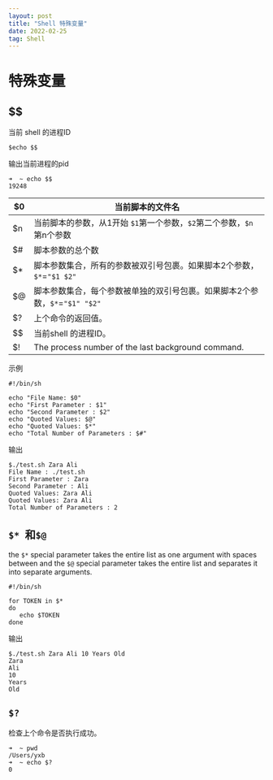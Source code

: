 ```yaml
---
layout: post
title: "Shell 特殊变量"
date: 2022-02-25 
tag: Shell
---  
```


# 特殊变量
## $$

当前 shell 的进程ID

```shell
$echo $$
```

输出当前进程的pid

```
➜  ~ echo $$
19248
```

| $0  | 当前脚本的文件名                                           |
| --- | -------------------------------------------------- |
| $n  | 当前脚本的参数，从1开始 `$1`第一个参数，`$2`第二个参数，`$n`第n个参数         |
| $#  | 脚本参数的总个数                                           |
| $*  | 脚本参数集合，所有的参数被双引号包裹。如果脚本2个参数，`$*`=`"$1 $2"`         |
| $@  | 脚本参数集合，每个参数被单独的双引号包裹。如果脚本2个参数，`$*`=`"$1" "$2"`     |
| $?  | 上个命令的返回值。                                          |
| $$  | 当前shell 的进程ID。                                     |
| $!  | The process number of the last background command. |

示例

```shell
#!/bin/sh

echo "File Name: $0"
echo "First Parameter : $1"
echo "Second Parameter : $2"
echo "Quoted Values: $@"
echo "Quoted Values: $*"
echo "Total Number of Parameters : $#"
```

输出

```shell
$./test.sh Zara Ali
File Name : ./test.sh
First Parameter : Zara
Second Parameter : Ali
Quoted Values: Zara Ali
Quoted Values: Zara Ali
Total Number of Parameters : 2
```

## `$* `和`$@`

the `$*` special parameter takes the entire list as one argument with spaces between and the `$@` special parameter takes the entire list and separates it into separate arguments.

```shell
#!/bin/sh

for TOKEN in $*
do
   echo $TOKEN
done
```

输出

```shell
$./test.sh Zara Ali 10 Years Old
Zara
Ali
10
Years
Old
```

## `$?`

检查上个命令是否执行成功。

```shell
➜  ~ pwd
/Users/yxb
➜  ~ echo $?
0
```


